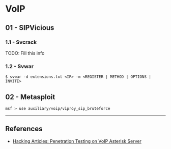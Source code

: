 # VoIP

## 01 - SIPVicious

### 1.1 - Svcrack

TODO: Fill this info

### 1.2 - Svwar

```
$ svwar -d extensions.txt <IP> -m <REGISTER | METHOD | OPTIONS | INVITE>
```

## 02 - Metasploit

```
msf > use auxiliary/voip/viproy_sip_bruteforce
```

---
## References

- [Hacking Articles: Penetration Testing on VoIP Asterisk Server](https://www.hackingarticles.in/penetration-testing-on-voip-asterisk-server/)